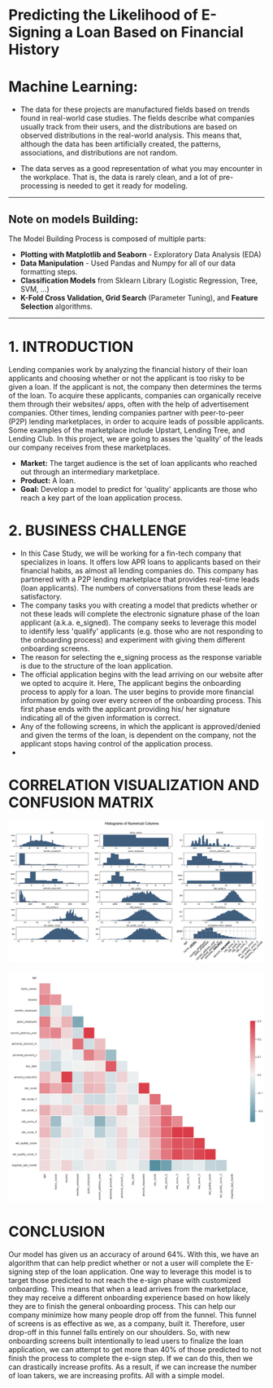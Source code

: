 # Predicting the Likelihood of E-Signing a Loan Based on Financial History

# Machine Learning:

- The data for these projects are manufactured fields based on trends found in real-world case studies. The fields describe what companies usually track from their users, and the distributions are based on observed distributions in the real-world analysis. This means that, although the data has been artificially created, the patterns, associations, and distributions are not random.


- The data serves as a good representation of what you may encounter in the workplace. That is, the data is rarely clean, and a lot of pre-processing is needed to get it ready for modeling.
***

## Note on models Building:
The Model Building Process is composed of multiple parts:
- **Plotting with Matplotlib and Seaborn** -  Exploratory Data Analysis (EDA)
- **Data Manipulation** - Used Pandas and Numpy for all of our data formatting steps.
- **Classification Models** from Sklearn Library (Logistic Regression, Tree, SVM, ...)
- **K-Fold Cross Validation, Grid Search** (Parameter Tuning), and **Feature Selection** algorithms.
***


# 1. INTRODUCTION

Lending companies work by analyzing the financial history of their loan applicants and choosing whether or not the applicant is too risky to be given a loan. If the applicant is not, the company then determines the terms of the loan. To acquire these applicants, companies can organically receive them through their websites/ apps, often with the help of advertisement companies. Other times, lending companies partner with peer-to-peer (P2P) lending marketplaces, in order to acquire leads of possible applicants. Some examples of the marketplace include Upstart, Lending Tree, and Lending Club. In this project, we are going to asses the 'quality' of the leads our company receives from these marketplaces.

- **Market:** The target audience is the set of loan applicants who reached out through an intermediary marketplace.
- **Product:** A loan.
- **Goal:** Develop a model to predict for 'quality' applicants are those who reach a key part of the loan application process.

# 2. BUSINESS CHALLENGE

- In this Case Study, we will be working for a fin-tech company that specializes in loans. It offers low APR loans to applicants based on their financial habits, as almost all lending companies do. This company has partnered with a P2P lending marketplace that provides real-time leads (loan applicants). The numbers of conversations from these leads are satisfactory.
- The company tasks you with creating a model that predicts whether or not these leads will complete the electronic signature phase of the loan applicant (a.k.a. e_signed). The company seeks to leverage this model to identify less 'qualify' applicants (e.g. those who are not responding to the onboarding process) and experiment with giving them different onboarding screens.
- The reason for selecting the e_signing process as the response variable is due to the structure of the loan application.
- The official application begins with the lead arriving on our website after we opted to acquire it. Here, The applicant begins the onboarding process to apply for a loan. The user begins to provide more financial information by going over every screen of the onboarding process. This first phase ends with the applicant providing his/ her signature indicating all of the given information is correct.
- Any of the following screens, in which the applicant is approved/denied and given the terms of the loan, is dependent on the company, not the applicant stops having control of the application process.
- 
# CORRELATION VISUALIZATION AND CONFUSION MATRIX

![histogram](hist.png)

![CM](cm.png)
# CONCLUSION
Our model has given us an accuracy of around 64%. With this, we have an algorithm that can help predict whether or not a user will complete the E-signing step of the loan application. One way to leverage this model is to target those predicted to not reach the e-sign phase with customized onboarding. This means that when a lead arrives from the marketplace, they may receive a different onboarding experience based on how likely they are to finish the general onboarding process. This can help our company minimize how many people drop off from the funnel. This funnel of screens is as effective as we, as a company, built it. Therefore, user drop-off in this funnel falls entirely on our shoulders. So, with new onboarding screens built intentionally to lead users to finalize the loan application, we can attempt to get more than 40% of those predicted to not finish the process to complete the e-sign step. If we can do this, then we can drastically increase profits. As a result, if we can increase the number of loan takers, we are increasing profits. All with a simple model.

